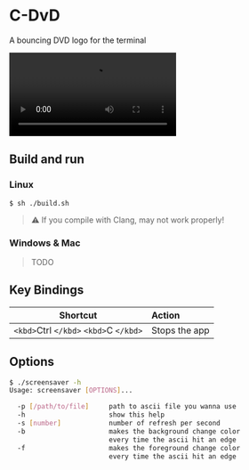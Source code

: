 # C-DvD

A bouncing DVD logo for the terminal

![video](https://github.com/LowDrod/c-dvd/raw/main/video.mp4)

## Build and run

### Linux

```console
$ sh ./build.sh
```

> ⚠️ If you compile with Clang, may not work properly!

### Windows & Mac

> TODO

## Key Bindings

| Shortcut                                       | Action        |
| ---------------------------------------------- | :------------ |
| `<kbd>`Ctrl `</kbd>` `<kbd>`C `</kbd>` | Stops the app |

## Options

```bash
$ ./screensaver -h
Usage: screensaver [OPTIONS]...

  -p [/path/to/file]     path to ascii file you wanna use
  -h                     show this help
  -s [number]            number of refresh per second
  -b                     makes the background change color
                         every time the ascii hit an edge
  -f                     makes the foreground change color
                         every time the ascii hit an edge
```
